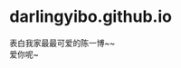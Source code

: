# darlingyibo.github.io
<!DOCTYPE html>
<html lang="en">
<head>
    <meta charset="UTF-8">
    <meta http-equiv="X-UA-Compatible" content="IE=edge">
    <meta name="viewport" content="width=device-width, initial-scale=1.0">
    <title>Document</title>
</head>
<body>

表白我家最最可爱的陈一博~~
<br>
    爱你呢~
</body>
</html>
